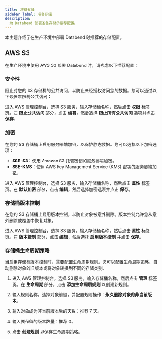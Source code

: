```yaml
---
title: 准备存储
sidebar_label: 准备存储
description:
  为 Databend 部署准备存储的推荐配置。
---
```


本主题介绍了在生产环境中部署 Databend 时推荐的存储配置。

## AWS S3

在生产环境中使用 AWS S3 部署 Databend 时，请考虑以下推荐配置：

### 安全性

阻止对您的 S3 存储桶的公共访问，以防止未经授权访问您的数据。您可以通过以下设置来限制公共访问：

进入 AWS 管理控制台，选择 S3 服务，输入存储桶名称，然后点击 **权限** 标签页。在 **阻止公共访问** 部分，点击 **编辑**，然后选择 **阻止所有公共访问** 选项并点击 **保存**。

### 加密

在您的 S3 存储桶上启用服务器端加密，以保护静态数据。您可以选择以下加密选项：

- **SSE-S3**：使用 Amazon S3 托管密钥的服务器端加密。
- **SSE-KMS**：使用 AWS Key Management Service (KMS) 密钥的服务器端加密。

进入 AWS 管理控制台，选择 S3 服务，输入存储桶名称，然后点击 **属性** 标签页。在 **默认加密** 部分，点击 **编辑**，然后选择加密选项并点击 **保存**。

### 存储桶版本控制

在您的 S3 存储桶上启用版本控制，以防止对象被意外删除。版本控制允许您从意外删除或覆盖中恢复对象。

进入 AWS 管理控制台，选择 S3 服务，输入存储桶名称，然后点击 **属性** 标签页。在 **版本控制** 部分，点击 **编辑**，然后选择 **启用版本控制** 并点击 **保存**。

### 存储桶生命周期策略

当启用存储桶版本控制时，需要配置生命周期规则。您可以配置生命周期策略，自动删除对象的旧版本或将对象转换到不同的存储类别。

1. 进入 AWS 管理控制台，选择 S3 服务，输入存储桶名称，然后点击 **管理** 标签页。在 **生命周期** 部分，点击 **添加生命周期规则** 以创建新规则。

2. 输入规则名称，选择对象前缀，并配置规则操作：**永久删除对象的非当前版本**。

3. 输入对象成为非当前版本后的天数：推荐 7 天。

4. 输入要保留的版本数量：推荐 0。

5. 点击 **创建规则** 以保存生命周期策略。
